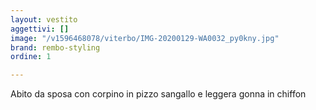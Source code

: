 ```yaml
---
layout: vestito
aggettivi: []
image: "/v1596468078/viterbo/IMG-20200129-WA0032_py0kny.jpg"
brand: rembo-styling
ordine: 1

---
```

Abito da sposa con corpino in pizzo sangallo e leggera gonna in chiffon